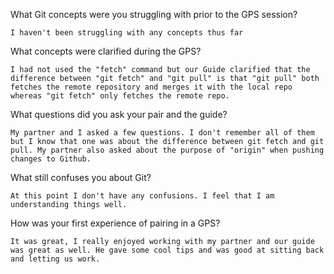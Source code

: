 What Git concepts were you struggling with prior to the GPS session?
```
I haven't been struggling with any concepts thus far
```

What concepts were clarified during the GPS?
```
I had not used the "fetch" command but our Guide clarified that the difference between "git fetch" and "git pull" is that "git pull" both fetches the remote repository and merges it with the local repo whereas "git fetch" only fetches the remote repo.
```

What questions did you ask your pair and the guide?
```
My partner and I asked a few questions. I don't remember all of them but I know that one was about the difference between git fetch and git pull. My partner also asked about the purpose of "origin" when pushing changes to Github.
```

What still confuses you about Git?
```
At this point I don't have any confusions. I feel that I am understanding things well.
```

How was your first experience of pairing in a GPS?
```
It was great, I really enjoyed working with my partner and our guide was great as well. He gave some cool tips and was good at sitting back and letting us work.
```